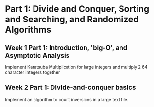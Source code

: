 # Part 1: Divide and Conquer, Sorting and Searching, and Randomized Algorithms

## Week 1 Part 1: Introduction, 'big-O', and Asymptotic Analysis
Implement Karatsuba Multiplication for large integers and multiply 2 64 character integers together

## Week 2 Part 1: Divide-and-conquer basics
Implement an algorithm to count inversions in a large text file. 




